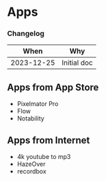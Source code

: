 # Apps

### Changelog

| When        | Why                                                           |
|-------------|---------------------------------------------------------------|
| 2023-12-25  | Initial doc


## Apps from App Store

- Pixelmator Pro
- Flow
- Notability

## Apps from Internet

- 4k youtube to mp3
- HazeOver
- recordbox
